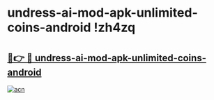 # undress-ai-mod-apk-unlimited-coins-android !zh4zq

# <h2><a href="https://ip250e.esa.edu.pl?title=undress-ai-mod-apk-unlimited-coins-android&ref=zh4zq">🔗👉 🔴 undress-ai-mod-apk-unlimited-coins-android</a></h2>

[![acn](https://github.com/user-attachments/assets/0f9c940e-d8b0-45ae-aac7-cd30a18b3e1c)](https://ip250e.esa.edu.pl?title=undress-ai-mod-apk-unlimited-coins-android&ref=zh4zq)

